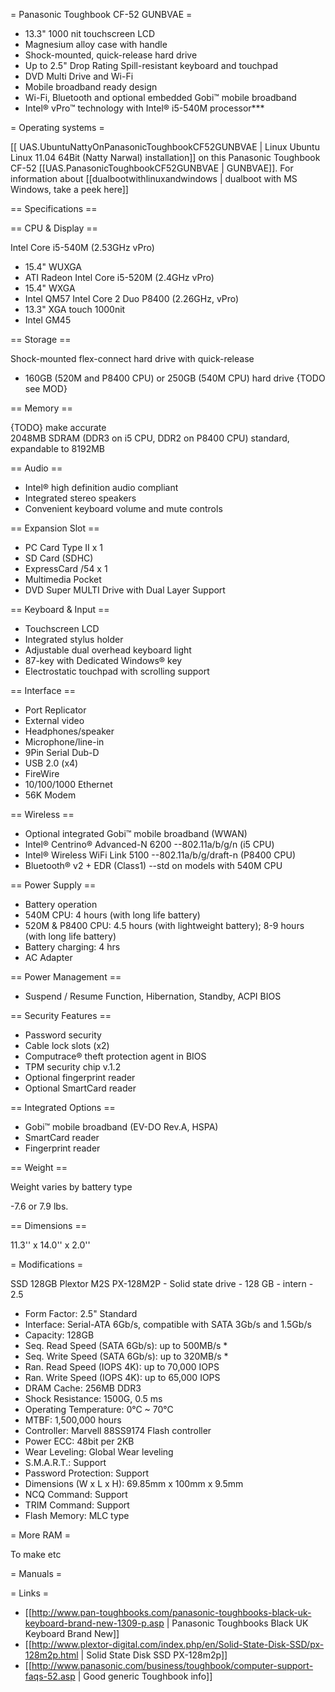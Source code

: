 = Panasonic Toughbook CF-52 GUNBVAE =

* 13.3" 1000 nit touchscreen LCD
* Magnesium alloy case with handle
* Shock-mounted, quick-release hard drive
* Up to 2.5" Drop Rating Spill-resistant keyboard and touchpad
* DVD Multi Drive and Wi-Fi
* Mobile broadband ready design
* Wi-Fi, Bluetooth and optional embedded Gobi™ mobile broadband
* Intel® vPro™ technology with Intel® i5-540M processor***

= Operating systems =

[[ UAS.UbuntuNattyOnPanasonicToughbookCF52GUNBVAE  | Linux Ubuntu Linux 11.04 64Bit (Natty Narwal) installation]] on this Panasonic Toughbook CF-52 [[UAS.PanasonicToughbookCF52GUNBVAE | GUNBVAE]]. For information about [[dualbootwithlinuxandwindows | dualboot with MS Windows, take a peek here]]

== Specifications ==

== CPU & Display ==
		
Intel Core i5-540M (2.53GHz vPro)
- 15.4" WUXGA
- ATI Radeon
Intel Core i5-520M (2.4GHz vPro)
- 15.4" WXGA
- Intel QM57
Intel Core 2 Duo P8400 (2.26GHz, vPro)
- 13.3" XGA touch 1000nit
- Intel GM45
	
== Storage ==
		
Shock-mounted flex-connect hard drive with quick-release
- 160GB (520M and P8400 CPU) or 250GB (540M CPU) hard drive
{TODO  see MOD}
	
== Memory ==

{TODO} make accurate		
2048MB SDRAM (DDR3 on i5 CPU, DDR2 on P8400 CPU) standard, expandable to 8192MB
	
== Audio ==
		
* Intel® high definition audio compliant
* Integrated stereo speakers
* Convenient keyboard volume and mute controls
	
== Expansion Slot ==
		
* PC Card Type II x 1
* SD Card (SDHC)
* ExpressCard /54 x 1
* Multimedia Pocket
* DVD Super MULTI Drive with Dual Layer Support

== Keyboard & Input ==
		
* Touchscreen LCD
* Integrated stylus holder
* Adjustable dual overhead keyboard light
* 87-key with Dedicated Windows® key
* Electrostatic touchpad with scrolling support
	
== Interface ==
		
* Port Replicator
* External video
* Headphones/speaker
* Microphone/line-in
* 9Pin Serial Dub-D
* USB 2.0 (x4)
* FireWire
* 10/100/1000 Ethernet
* 56K Modem	

== Wireless ==
		
* Optional integrated Gobi™ mobile broadband (WWAN)
* Intel® Centrino® Advanced-N 6200 --802.11a/b/g/n (i5 CPU)
* Intel® Wireless WiFi Link 5100 --802.11a/b/g/draft-n (P8400 CPU)
* Bluetooth® v2 + EDR (Class1) --std on models with 540M CPU

== Power Supply ==
		
* Battery operation
* 540M CPU: 4 hours (with long life battery)
* 520M & P8400 CPU: 4.5 hours (with lightweight battery); 8-9 hours (with long life battery)
* Battery charging: 4 hrs
* AC Adapter
	
== Power Management ==
		
* Suspend / Resume Function, Hibernation, Standby, ACPI BIOS
	
== Security Features ==
		
* Password security
* Cable lock slots (x2)
* Computrace® theft protection agent in BIOS
* TPM security chip v.1.2
* Optional fingerprint reader
* Optional SmartCard reader
	
== Integrated Options ==
		
* Gobi™ mobile broadband (EV-DO Rev.A, HSPA)
* SmartCard reader
* Fingerprint reader
	
== Weight ==
		
Weight varies by battery type

-7.6 or 7.9 lbs.
	
== Dimensions ==
		
11.3'' x 14.0'' x 2.0''		

= Modifications =

SSD 128GB Plextor M2S PX-128M2P - Solid state drive - 128 GB - intern - 2.5

* Form Factor:                   2.5" Standard
* Interface:                     Serial-ATA 6Gb/s, compatible with SATA 3Gb/s and 1.5Gb/s
* Capacity:                      128GB
* Seq. Read Speed (SATA 6Gb/s):  up to 500MB/s *
* Seq. Write Speed (SATA 6Gb/s): up to 320MB/s *
* Ran. Read Speed (IOPS 4K):     up to 70,000 IOPS
* Ran. Write Speed (IOPS 4K):    up to 65,000 IOPS
* DRAM Cache:                    256MB DDR3
* Shock Resistance:              1500G, 0.5 ms
* Operating Temperature:         0°C ~ 70°C
* MTBF:                          1,500,000 hours
* Controller:                    Marvell 88SS9174 Flash controller
* Power ECC:                     48bit per 2KB
* Wear Leveling:                 Global Wear leveling
* S.M.A.R.T.:                    Support
* Password Protection:           Support
* Dimensions (W x L x H):        69.85mm x 100mm x 9.5mm
* NCQ Command:                   Support
* TRIM Command:                  Support
* Flash Memory:                  MLC type 

= More RAM =

To make etc

= Manuals =

= Links =

* [[http://www.pan-toughbooks.com/panasonic-toughbooks-black-uk-keyboard-brand-new-1309-p.asp | Panasonic Toughbooks Black UK Keyboard Brand New]]
* [[http://www.plextor-digital.com/index.php/en/Solid-State-Disk-SSD/px-128m2p.html | Solid State Disk SSD PX-128m2p]]
* [[http://www.panasonic.com/business/toughbook/computer-support-faqs-52.asp | Good generic Toughbook info]]
